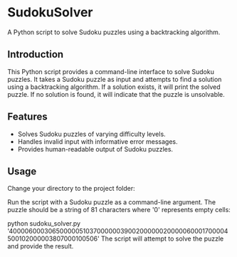 # SudokuSolver

A Python script to solve Sudoku puzzles using a backtracking algorithm.


## Introduction

This Python script provides a command-line interface to solve Sudoku puzzles. It takes a Sudoku puzzle as input and attempts to find a solution using a backtracking algorithm. If a solution exists, it will print the solved puzzle. If no solution is found, it will indicate that the puzzle is unsolvable.

## Features

- Solves Sudoku puzzles of varying difficulty levels.
- Handles invalid input with informative error messages.
- Provides human-readable output of Sudoku puzzles.

## Usage

Change your directory to the project folder:

Run the script with a Sudoku puzzle as a command-line argument. The puzzle should be a string of 81 characters where '0' represents empty cells:

python sudoku_solver.py '400006000306500000510370000003900200000020000060001700004500102000003807000100506'
The script will attempt to solve the puzzle and provide the result.
